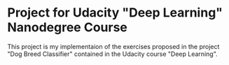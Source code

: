 # Project for Udacity "Deep Learning" Nanodegree Course

This project is my implementaion of the exercises proposed in the project "Dog Breed Classifier" contained in the Udacity course "Deep Learning".